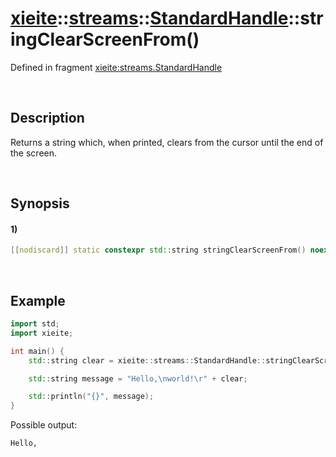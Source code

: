 # [xieite](../../../../../xieite.md)\:\:[streams](../../../../../streams.md)\:\:[StandardHandle](../../../standard_handle.md)\:\:stringClearScreenFrom\(\)
Defined in fragment [xieite:streams.StandardHandle](../../../../../../src/streams/standard_handle.cpp)

&nbsp;

## Description
Returns a string which, when printed, clears from the cursor until the end of the screen.

&nbsp;

## Synopsis
#### 1)
```cpp
[[nodiscard]] static constexpr std::string stringClearScreenFrom() noexcept;
```

&nbsp;

## Example
```cpp
import std;
import xieite;

int main() {
    std::string clear = xieite::streams::StandardHandle::stringClearScreenFrom();

    std::string message = "Hello,\nworld!\r" + clear;

    std::println("{}", message);
}
```
Possible output:
```
Hello,
      
```
